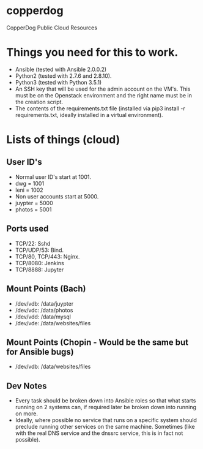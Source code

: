 # copperdog
CopperDog Public Cloud Resources

# Things you need for this to work.
- Ansible (tested with Ansible 2.0.0.2)
- Python2 (tested with 2.7.6 and 2.8.10).
- Python3 (tested with Python 3.5.1)
- An SSH key that will be used for the admin account on the VM's. This
must be on the Openstack environment and the right name must be in the
creation script.
- The contents of the requirements.txt file (installed via pip3 install -r requirements.txt,
ideally installed in a virtual environment).

# Lists of things (cloud)
## User ID's
- Normal user ID's start at 1001.
 - dwg = 1001
 - leni = 1002
- Non user accounts start at 5000.
 - juypter = 5000
 - photos = 5001

## Ports used
 - TCP/22: Sshd
 - TCP/UDP/53: Bind.
 - TCP/80, TCP/443: Nginx.
 - TCP/8080: Jenkins
 - TCP/8888: Jupyter 

## Mount Points (Bach)
 - /dev/vdb: /data/juypter
 - /dev/vdc: /data/photos
 - /dev/vdd: /data/mysql
 - /dev/vde: /data/websites/files
 
## Mount Points (Chopin - Would be the same but for Ansible bugs)
 - /dev/vdb: /data/websites/files

## Dev Notes
- Every task should be broken down into Ansible roles so that what starts running on 2 systems
can, if required later be broken down into running on more.
- Ideally, where possible no service that runs on a specific system should preclude running
other services on the same machine. Sometimes (like with the real DNS service and the 
dnssrc service, this is in fact not possible).

